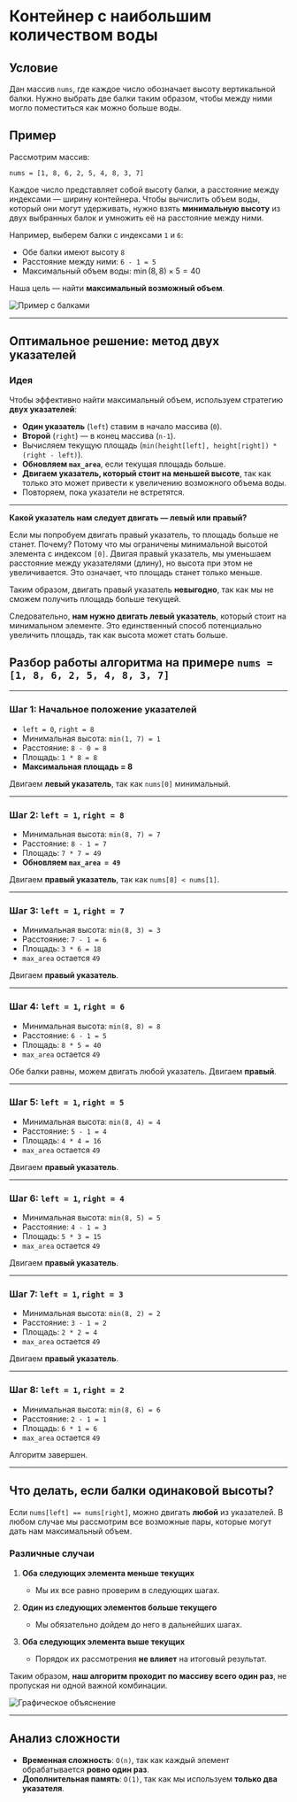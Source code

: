# **Контейнер с наибольшим количеством воды**

## **Условие**
Дан массив `nums`, где каждое число обозначает высоту вертикальной балки. Нужно выбрать две балки таким образом, чтобы между ними могло поместиться как можно больше воды.

## **Пример**
Рассмотрим массив:

```
nums = [1, 8, 6, 2, 5, 4, 8, 3, 7]
```

Каждое число представляет собой высоту балки, а расстояние между индексами — ширину контейнера. Чтобы вычислить объем воды, который они могут удерживать, нужно взять **минимальную высоту** из двух выбранных балок и умножить её на расстояние между ними.


Например, выберем балки с индексами `1` и `6`:
- Обе балки имеют высоту `8`
- Расстояние между ними: `6 - 1 = 5`
- Максимальный объем воды: 
$\min(8, 8) \times 5 = 40$

Наша цель — найти **максимальный возможный объем**.

![Пример с балками](1.png)

---

## **Оптимальное решение: метод двух указателей**
### **Идея**
Чтобы эффективно найти максимальный объем, используем стратегию **двух указателей**:
- **Один указатель** (`left`) ставим в начало массива (`0`).
- **Второй** (`right`) — в конец массива (`n-1`).
- Вычисляем текущую площадь (`min(height[left], height[right]) * (right - left)`).
- **Обновляем `max_area`**, если текущая площадь больше.
- **Двигаем указатель, который стоит на меньшей высоте**, так как только это может привести к увеличению возможного объема воды.
- Повторяем, пока указатели не встретятся.

---

**Какой указатель нам следует двигать — левый или правый?**

Если мы попробуем двигать правый указатель, то площадь больше не станет. Почему? Потому что мы ограничены минимальной высотой элемента с индексом `[0]`. Двигая правый указатель, мы уменьшаем расстояние между указателями (длину), но высота при этом не увеличивается. Это означает, что площадь станет только меньше.  

Таким образом, двигать правый указатель **невыгодно**, так как мы не сможем получить площадь больше текущей.  

Следовательно, **нам нужно двигать левый указатель**, который стоит на минимальном элементе. Это единственный способ потенциально увеличить площадь, так как высота может стать больше.

## **Разбор работы алгоритма на примере `nums = [1, 8, 6, 2, 5, 4, 8, 3, 7]`**
---

### **Шаг 1**: Начальное положение указателей
- `left = 0`, `right = 8`
- Минимальная высота: `min(1, 7) = 1`
- Расстояние: `8 - 0 = 8`
- Площадь: `1 * 8 = 8`
- **Максимальная площадь = 8**

Двигаем **левый указатель**, так как `nums[0]` минимальный.

---

### **Шаг 2**: `left = 1`, `right = 8`
- Минимальная высота: `min(8, 7) = 7`
- Расстояние: `8 - 1 = 7`
- Площадь: `7 * 7 = 49`
- **Обновляем `max_area = 49`**

Двигаем **правый указатель**, так как `nums[8] < nums[1]`.

---

### **Шаг 3**: `left = 1`, `right = 7`
- Минимальная высота: `min(8, 3) = 3`
- Расстояние: `7 - 1 = 6`
- Площадь: `3 * 6 = 18`
- `max_area` остается `49`

Двигаем **правый указатель**.

---

### **Шаг 4**: `left = 1`, `right = 6`
- Минимальная высота: `min(8, 8) = 8`
- Расстояние: `6 - 1 = 5`
- Площадь: `8 * 5 = 40`
- `max_area` остается `49`

Обе балки равны, можем двигать любой указатель. Двигаем **правый**.

---

### **Шаг 5**: `left = 1`, `right = 5`
- Минимальная высота: `min(8, 4) = 4`
- Расстояние: `5 - 1 = 4`
- Площадь: `4 * 4 = 16`
- `max_area` остается `49`

Двигаем **правый указатель**.

---

### **Шаг 6**: `left = 1`, `right = 4`
- Минимальная высота: `min(8, 5) = 5`
- Расстояние: `4 - 1 = 3`
- Площадь: `5 * 3 = 15`
- `max_area` остается `49`

Двигаем **правый указатель**.

---

### **Шаг 7**: `left = 1`, `right = 3`
- Минимальная высота: `min(8, 2) = 2`
- Расстояние: `3 - 1 = 2`
- Площадь: `2 * 2 = 4`
- `max_area` остается `49`

Двигаем **правый указатель**.

---

### **Шаг 8**: `left = 1`, `right = 2`
- Минимальная высота: `min(8, 6) = 6`
- Расстояние: `2 - 1 = 1`
- Площадь: `6 * 1 = 6`
- `max_area` остается `49`

Алгоритм завершен.

---

## **Что делать, если балки одинаковой высоты?**
Если `nums[left] == nums[right]`, можно двигать **любой** из указателей. В любом случае мы рассмотрим все возможные пары, которые могут дать нам максимальный объем.

### **Различные случаи**
1. **Оба следующих элемента меньше текущих**  
   - Мы их все равно проверим в следующих шагах.

2. **Один из следующих элементов больше текущего**  
   - Мы обязательно дойдем до него в дальнейших шагах.

3. **Оба следующих элемента выше текущих**  
   - Порядок их рассмотрения **не влияет** на итоговый результат.

Таким образом, **наш алгоритм проходит по массиву всего один раз**, не пропуская ни одной важной комбинации.

![Графическое объяснение](2.png)

---

## **Анализ сложности**
- **Временная сложность**: `O(n)`, так как каждый элемент обрабатывается **ровно один раз**.
- **Дополнительная память**: `O(1)`, так как мы используем **только два указателя**.
